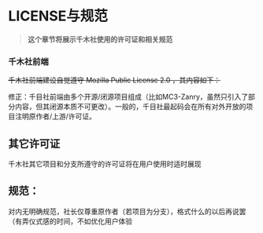 # LICENSE与规范

> **这个章节将展示千木社使用的许可证和相关规范**

### 千木社前端 <a href="#gai-shu" id="gai-shu"></a>

~~千木社前端建设自觉遵守 Mozilla Public License 2.0 ，其内容如下：~~

修正：千目社前端由多个开源/闭源项目组成（比如MC3-Zanry，虽然只引入了部分内容，但其闭源本质不可更改）。一般的，千目社最起码会在所有对外开放的项目注明原作者/上游/许可证。

## 其它许可证

千木社其它项目和分支所遵守的许可证将在用户使用时适时展现

## 规范：

对内无明确规范，社长仅尊重原作者（若项目为分支），格式什么的以后再说罢（有弄仪式感的时间，不如优化用户体验
